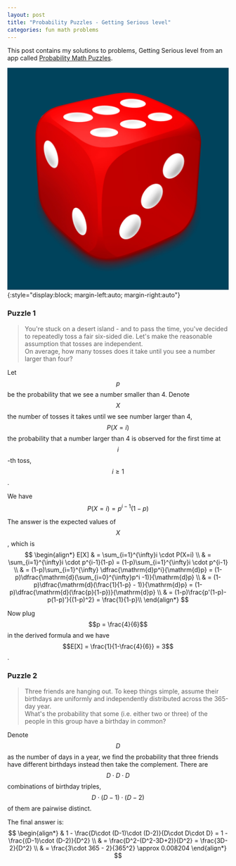 ```yaml
---
layout: post
title: "Probability Puzzles - Getting Serious level"
categories: fun math problems
---
```

This post contains my solutions to problems, Getting Serious level from an app called [Probability Math Puzzles](https://play.google.com/store/apps/details?id=atorch.statspuzzles&pli=1).


![dice](/assets/images/probability_puzzles.png){:style="display:block; margin-left:auto; margin-right:auto"}

### **Puzzle 1**
> You\'re stuck on a desert island - and to pass the time, you\'ve decided to repeatedly toss a fair six-sided die. Let\'s make the reasonable assumption that tosses are independent. \
On average, how many tosses does it take until you see a number larger than four?

Let $$p$$ be the probability that we see a number smaller than 4. Denote $$X$$ the number of tosses it takes until we see number larger than 4, $$P(X=i)$$ the probability that a number larger than 4 is observed for the first time at $$i$$-th toss, $$i \geq 1$$.

We have $$P(X=i) = p^{i-1}(1-p)$$

The answer is the expected values of $$X$$, which is
$$
\begin{align*}
    E[X] & = \sum_{i=1}^{\infty}i \cdot P(X=i)  \\
    & = \sum_{i=1}^{\infty}i \cdot p^{i-1}(1-p) = (1-p)\sum_{i=1}^{\infty}i \cdot p^{i-1} \\
    & = (1-p)\sum_{i=1}^{\infty} \dfrac{\mathrm{d}p^i}{\mathrm{d}p} = (1-p)\dfrac{\mathrm{d}(\sum_{i=0}^{\infty}p^i -1)}{\mathrm{d}p} \\
    & = (1-p)\dfrac{\mathrm{d}(\frac{1}{1-p} - 1)}{\mathrm{d}p} = (1-p)\dfrac{\mathrm{d}(\frac{p}{1-p})}{\mathrm{d}p} \\
    & = (1-p)\frac{p'(1-p)-p(1-p)'}{(1-p)^2} = \frac{1}{1-p}\\
\end{align*}
$$

Now plug $$p = \frac{4}{6}$$ in the derived formula and we have $$E[X] = \frac{1}{1-\frac{4}{6}} = 3$$.

### **Puzzle 2**
> Three friends are hanging out. To keep things simple, assume their birthdays are uniformly and independently distributed across the 365-day year. \
What\'s the probability that some (i.e. either two or three) of the people in this group have a birthday in common?

Denote $$D$$ as the number of days in a year, we find the probability that three friends have different birthdays instead then take the complement. There are $$D\cdot D\cdot D$$ combinations of birthday triples, $$D\cdot (D-1)\cdot (D-2)$$ of them are pairwise distinct.

The final answer is:
$$
\begin{align*}
    & 1 - \frac{D\cdot (D-1)\cdot (D-2)}{D\cdot D\cdot D} = 1 - \frac{(D-1)\cdot (D-2)}{D^2} \\
    & = \frac{D^2-(D^2-3D+2)}{D^2} = \frac{3D-2}{D^2} \\
    & = \frac{3\cdot 365 - 2}{365^2} \approx 0.008204
\end{align*}
$$

